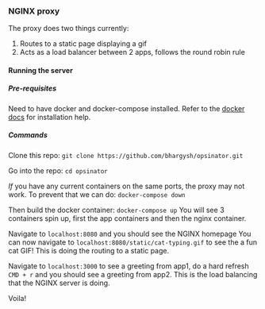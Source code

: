 ### NGINX proxy
The proxy does two things currently:
1. Routes to a static page displaying a gif
2. Acts as a load balancer between 2 apps, follows the round robin rule

#### Running the server

##### Pre-requisites
Need to have docker and docker-compose installed. Refer to the [docker docs](https://docs.docker.com/install/) for installation help.

##### Commands
Clone this repo:
`git clone https://github.com/bhargysh/opsinator.git`

Go into the repo:
`cd opsinator`

*If* you have any current containers on the same ports, the proxy may not work. To prevent that we can do:
`docker-compose down`

Then build the docker container:
`docker-compose up`
You will see 3 containers spin up, first the app containers and then the nginx container.

Navigate to `localhost:8080` and you should see the NGINX homepage
You can now navigate to `localhost:8080/static/cat-typing.gif` to see the a fun cat GIF! This is doing the routing to a static page.

Navigate to `localhost:3000` to see a greeting from app1, do a hard refresh `CMD + r` and you should see a greeting from app2. This is the load balancing that the NGINX server is doing.

Voila!